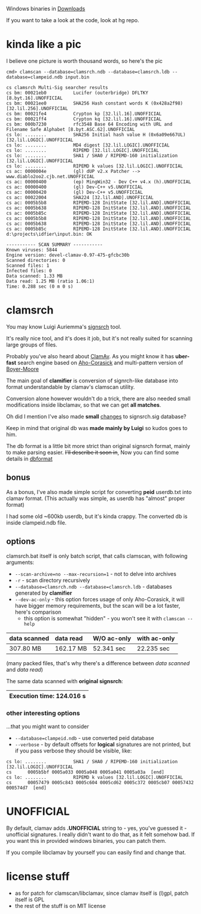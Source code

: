 

Windows binaries in [Downloads](http://code.google.com/p/clamsrch/downloads/list)

If you want to take a look at the code, look at hg repo.

# kinda like a pic #

I believe one picture is worth thousand words, so here's the pic
```
cmd> clamscan --database=clamsrch.ndb --database=clamsrch.ldb --database=clampeid.ndb input.bin

cs clamsrch Multi-Sig searcher results
cs bm: 00021eb0          Lucifer (outerbridge) DFLTKY [8.byt.16].UNOFFICIAL
cs bm: 00021ee0          SHA256 Hash constant words K (0x428a2f98) [32.lil.256].UNOFFICIAL
cs bm: 00021fe4          Crypton kp [32.lil.16].UNOFFICIAL
cs bm: 00021ff4          Crypton kq [32.lil.16].UNOFFICIAL
cs bm: 000b7230          rfc3548 Base 64 Encoding with URL and Filename Safe Alphabet [8.byt.ASC.62].UNOFFICIAL
cs lo: ........          SHA256 Initial hash value H (0x6a09e667UL) [32.lil.LOGIC].UNOFFICIAL
cs lo: ........          MD4 digest [32.lil.LOGIC].UNOFFICIAL
cs lo: ........          RIPEMD [32.lil.LOGIC].UNOFFICIAL
cs lo: ........          SHA1 / SHA0 / RIPEMD-160 initialization [32.lil.LOGIC].UNOFFICIAL
cs lo: ........          RIPEMD k values [32.lil.LOGIC].UNOFFICIAL
cs ac: 0000004e          (gl) dUP v2.x Patcher --> www.diablo2oo2.cjb.net.UNOFFICIAL
cs ac: 00000400          (ep) MingWin32 - Dev C++ v4.x (h).UNOFFICIAL
cs ac: 00000400          (gl) Dev-C++ v5.UNOFFICIAL
cs ac: 00000420          (gl) Dev-C++ v5.UNOFFICIAL
cs ac: 00022004          SHA224 [32.lil.AND].UNOFFICIAL
cs ac: 0005b5b8          RIPEMD-128 InitState [32.lil.AND].UNOFFICIAL
cs ac: 0005b638          RIPEMD-128 InitState [32.lil.AND].UNOFFICIAL
cs ac: 0005b85c          RIPEMD-128 InitState [32.lil.AND].UNOFFICIAL
cs ac: 0005b5b8          RIPEMD-128 InitState [32.lil.AND].UNOFFICIAL
cs ac: 0005b638          RIPEMD-128 InitState [32.lil.AND].UNOFFICIAL
cs ac: 0005b85c          RIPEMD-128 InitState [32.lil.AND].UNOFFICIAL
d:\projects\idfier\input.bin: OK

----------- SCAN SUMMARY -----------
Known viruses: 5844
Engine version: devel-clamav-0.97-475-gfcbc30b
Scanned directories: 0
Scanned files: 1
Infected files: 0
Data scanned: 1.33 MB
Data read: 1.25 MB (ratio 1.06:1)
Time: 0.288 sec (0 m 0 s)
```

# clamsrch #

You may know Luigi Auriemma's [signsrch](http://aluigi.altervista.org/mytoolz.htm) tool.

It's really nice tool, and it's does it job, but it's not really suited for scanning large groups of files.

Probably you've also heard about [ClamAv](http://www.clamav.net/lang/en/). As you might know it has **uber-fast** search engine based on [Aho-Corasick](http://en.wikipedia.org/wiki/Aho–Corasick_string_matching_algorithm) and multi-pattern version of [Boyer-Moore](http://en.wikipedia.org/wiki/Boyer–Moore_string_search_algorithm)

The main goal of **clamifier** is conversion of signrch-like database into format understandable by clamav's clamscan utility.

Conversion alone however wouldn't do a trick, there are also needed small modifications inside libclamav, so that we can get **all matches**.

Oh did I mention I've also made **small** [changes](changes.md) to signsrch.sig database?

Keep in mind that original db was **made mainly by Luigi** so kudos goes to him.

The db format is a little bit more strict than original signsrch format,
mainly to make parsing easier. ~~I'll describe it soon in~~, Now you can find some details in [dbformat](dbformat.md)

## bonus ##

As a bonus, I've also made simple script for converting **peid** userdb.txt into clamav format.
(This actually was simple, as userdb has "almost" proper format)

I had some old ~600kb userdb, but it's kinda crappy. The converted db is inside clampeid.ndb file.

## options ##

clamsrch.bat itself is only batch script, that calls clamscan, with following arguments:

  * `--scan-archive=no --max-recursion=1` - not to delve into archives
  * `-r` - scan directory recursively
  * `--database=clamsrch.ndb --database=clamsrch.ldb` - databases generated by **clamifier**
  * `--dev-ac-only` - this option forces usage of only Aho-Corasick, it will have bigger memory requirements, but the scan will be a lot faster, here's comparison
    * this option is somewhat "hidden" - you won't see it with `clamscan --help`

| data scanned | data read | W/O ac-only | with ac-only |
|:-------------|:----------|:------------|:-------------|
| 307.80 MB    | 162.17 MB | 52.341 sec  | 22.235 sec   |

(many packed files, that's why there's a difference between _data scanned_ and _data read_)

The same data scanned with **original signsrch**:

| Execution time: 124.016 s |
|:--------------------------|

### other interesting options ###

...that you might want to consider
  * `--database=clampeid.ndb` - use converted peid database
  * `--verbose` - by default offsets for **logical** signatures are not printed, but if you pass verbose they should be visible, like:
```
cs lo: ........          SHA1 / SHA0 / RIPEMD-160 initialization [32.lil.LOGIC].UNOFFICIAL
cs      0005b5bf 0005a033 0005a048 0005a041 0005a03a  [end]
cs lo: ........          RIPEMD k values [32.lil.LOGIC].UNOFFICIAL
cs      00057479 0005c843 0005c604 0005cd62 0005c372 0005cb07 00057432 000574d7  [end]
```

# UNOFFICIAL #

By default, clamav adds **.UNOFFICIAL** string to - yes, you've guessed it - unofficial signatures. I really didn't want to do that, as it felt somehow bad.
If you want this in provided windows binaries, you can patch them.

If you compile libclamav by yourself you can easily find and change that.

# license stuff #

  * as for patch for clamscan/libclamav, since clamav itself is (l)gpl, patch itself is GPL
  * the rest of the stuff is on MIT license